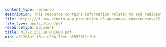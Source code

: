 ```yaml
---
content_type: resource
description: This resource contains information related to and radioactive decay computer.
file: https://ol-ocw-studio-app-production.s3.amazonaws.com/courses/22-251-systems-analysis-of-the-nuclear-fuel-cycle-fall-2009/a01281aff8acc20475ecb35555f2ffbf_MIT22_251F09_ORIGEN.pdf
file_type: application/pdf
resourcetype: Document
title: MIT22_251F09_ORIGEN.pdf
uid: a01281af-f8ac-c204-75ec-b35555f2ffbf
---
```

